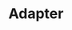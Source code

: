 ---
layout: default
title: Adapter
modified:
categories: structural
excerpt:
tags: []
image:
  feature:
  teaser: nav/400X250.png
  thumb:
---